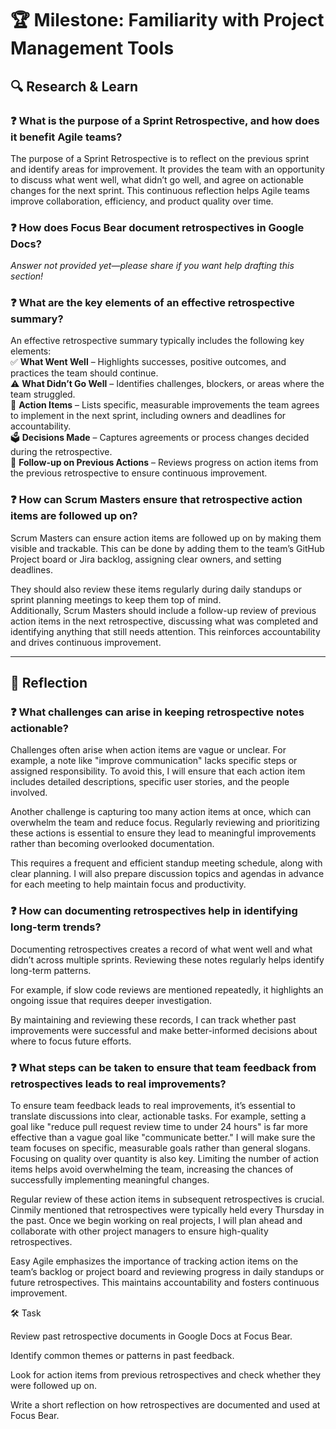 # 🏆 Milestone: Familiarity with Project Management Tools

## 🔍 Research & Learn

### ❓ What is the purpose of a Sprint Retrospective, and how does it benefit Agile teams?  
The purpose of a Sprint Retrospective is to reflect on the previous sprint and identify areas for improvement. It provides the team with an opportunity to discuss what went well, what didn’t go well, and agree on actionable changes for the next sprint. This continuous reflection helps Agile teams improve collaboration, efficiency, and product quality over time.

### ❓ How does Focus Bear document retrospectives in Google Docs?  
*Answer not provided yet—please share if you want help drafting this section!*

### ❓ What are the key elements of an effective retrospective summary?  
An effective retrospective summary typically includes the following key elements:  
✅ **What Went Well** – Highlights successes, positive outcomes, and practices the team should continue.  
⚠️ **What Didn’t Go Well** – Identifies challenges, blockers, or areas where the team struggled.  
📝 **Action Items** – Lists specific, measurable improvements the team agrees to implement in the next sprint, including owners and deadlines for accountability.  
🗳️ **Decisions Made** – Captures agreements or process changes decided during the retrospective.  
🔄 **Follow-up on Previous Actions** – Reviews progress on action items from the previous retrospective to ensure continuous improvement.  

### ❓ How can Scrum Masters ensure that retrospective action items are followed up on?  
Scrum Masters can ensure action items are followed up on by making them visible and trackable. This can be done by adding them to the team’s GitHub Project board or Jira backlog, assigning clear owners, and setting deadlines.  

They should also review these items regularly during daily standups or sprint planning meetings to keep them top of mind.  
Additionally, Scrum Masters should include a follow-up review of previous action items in the next retrospective, discussing what was completed and identifying anything that still needs attention. This reinforces accountability and drives continuous improvement.

---

## 📝 Reflection

### ❓ What challenges can arise in keeping retrospective notes actionable?  
Challenges often arise when action items are vague or unclear. For example, a note like "improve communication" lacks specific steps or assigned responsibility. To avoid this, I will ensure that each action item includes detailed descriptions, specific user stories, and the people involved.  

Another challenge is capturing too many action items at once, which can overwhelm the team and reduce focus. Regularly reviewing and prioritizing these actions is essential to ensure they lead to meaningful improvements rather than becoming overlooked documentation.  

This requires a frequent and efficient standup meeting schedule, along with clear planning. I will also prepare discussion topics and agendas in advance for each meeting to help maintain focus and productivity.

### ❓ How can documenting retrospectives help in identifying long-term trends?  
Documenting retrospectives creates a record of what went well and what didn’t across multiple sprints. Reviewing these notes regularly helps identify long-term patterns.  

For example, if slow code reviews are mentioned repeatedly, it highlights an ongoing issue that requires deeper investigation.  

By maintaining and reviewing these records, I can track whether past improvements were successful and make better-informed decisions about where to focus future efforts.

### ❓ What steps can be taken to ensure that team feedback from retrospectives leads to real improvements?  
To ensure team feedback leads to real improvements, it’s essential to translate discussions into clear, actionable tasks. For example, setting a goal like "reduce pull request review time to under 24 hours" is far more effective than a vague goal like "communicate better." I will make sure the team focuses on specific, measurable goals rather than general slogans.  
Focusing on quality over quantity is also key. Limiting the number of action items helps avoid overwhelming the team, increasing the chances of successfully implementing meaningful changes.  

Regular review of these action items in subsequent retrospectives is crucial. Cinmily mentioned that retrospectives were typically held every Thursday in the past. Once we begin working on real projects, I will plan ahead and collaborate with other project managers to ensure high-quality retrospectives.  

Easy Agile emphasizes the importance of tracking action items on the team’s backlog or project board and reviewing progress in daily standups or future retrospectives. This maintains accountability and fosters continuous improvement.

🛠️ Task

Review past retrospective documents in Google Docs at Focus Bear.

Identify common themes or patterns in past feedback.

Look for action items from previous retrospectives and check whether they were followed up on.

Write a short reflection on how retrospectives are documented and used at Focus Bear.
